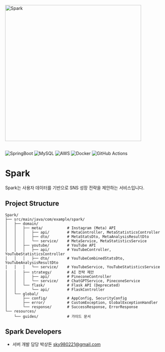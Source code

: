 <img alt="Spark" src="https://github.com/user-attachments/assets/725353af-5f5a-4a9f-9722-c325ba213f9b" width="440px"><br><br>
<!-- <div align="center"> -->

![SpringBoot](https://img.shields.io/badge/Spring_Boot-6DB33F?style=for-the-badge&logo=spring-boot&logoColor=white)
![MySQL](https://img.shields.io/badge/MySQL-4479A1?style=for-the-badge&logo=mysql&logoColor=white)
![AWS](https://img.shields.io/badge/Amazon_AWS-232F3E?style=for-the-badge&logo=amazonaws&logoColor=white)
![Docker](https://img.shields.io/badge/Docker-2496ED?style=for-the-badge&logo=docker&logoColor=white)
![GitHub Actions](https://img.shields.io/badge/github%20actions-%232671E5.svg?style=for-the-badge&logo=githubactions&logoColor=white)


# Spark

Spark는 사용자 데이터를 기반으로 SNS 성장 전략을 제안하는 서비스입니다.

## Project Structure

``` 
Spark/
├── src/main/java/com/example/spark/
│   ├── domain/
│   │   ├── meta/           # Instagram (Meta) API
│   │   │   ├── api/        # MetaController, MetaStatisticsController
│   │   │   ├── dto/        # MetaStatsDto, MetaAnalysisResultDto
│   │   │   └── service/    # MetaService, MetaStatisticsService
│   │   ├── youtube/        # YouTube API
│   │   │   ├── api/        # YouTubeController, YouTubeStatisticsController
│   │   │   ├── dto/        # YouTubeCombinedStatsDto, YouTubeAnalysisResultDto
│   │   │   └── service/    # YouTubeService, YouTubeStatisticsService
│   │   ├── strategy/       # AI 전략 제안
│   │   │   ├── api/        # PineconeController
│   │   │   └── service/    # ChatGPTService, PineconeService
│   │   └── flask/          # Flask API (Deprecated)
│   │       └── api/        # FlaskController
│   └── global/
│       ├── config/         # AppConfig, SecurityConfig
│       ├── error/          # CustomException, GlobalExceptionHandler
│       └── response/       # SuccessResponse, ErrorResponse
└── resources/
    └── guides/             # 가이드 문서
```

<!-- 여기에 개발한 기능들 적어주세요!! -->

<!-- ## Server Architecture -->


## Spark Developers
- 서버 개발 담당 박상돈  sky980221@gmail.com
<!-- 추가 섹션 작성해주세요!! -->
